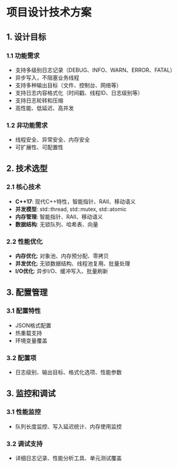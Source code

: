 # 项目设计技术方案

## 1. 设计目标

### 1.1 功能需求
- 支持多级别日志记录（DEBUG、INFO、WARN、ERROR、FATAL）
- 异步写入，不阻塞业务线程
- 支持多种输出目标（文件、控制台、网络等）
- 支持日志内容格式化（时间戳、线程ID、日志级别等）
- 支持日志轮转和压缩
- 高性能、低延迟、高并发

### 1.2 非功能需求
- 线程安全、异常安全、内存安全
- 可扩展性、可配置性

## 2. 技术选型

### 2.1 核心技术
- **C++17**: 现代C++特性，智能指针、RAII、移动语义
- **并发模型**: std::thread, std::mutex, std::atomic
- **内存管理**: 智能指针、RAII、移动语义
- **数据结构**: 无锁队列、哈希表、向量

### 2.2 性能优化
- **内存优化**: 对象池、内存预分配、零拷贝
- **并发优化**: 无锁数据结构、线程池复用、批量处理
- **I/O优化**: 异步I/O、缓冲写入、批量刷新

## 3. 配置管理

### 3.1 配置特性
- JSON格式配置
- 热重载支持
- 环境变量覆盖

### 3.2 配置项
- 日志级别、输出目标、格式化选项、性能参数

## 3. 监控和调试

### 3.1 性能监控
- 队列长度监控、写入延迟统计、内存使用监控

### 3.2 调试支持
- 详细日志记录、性能分析工具、单元测试覆盖
